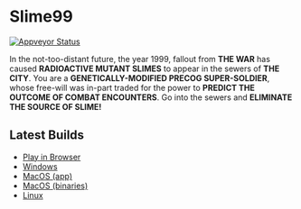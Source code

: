 # Slime99

[![Appveyor Status](https://ci.appveyor.com/api/projects/status/gitlab/stevebob/slime99?branch=master&svg=true)](https://ci.appveyor.com/project/stevebob/slime99)

In the not-too-distant future, the year 1999, fallout from **THE WAR** has caused
**RADIOACTIVE MUTANT SLIMES** to appear in the sewers of **THE CITY**. You are a
**GENETICALLY-MODIFIED PRECOG SUPER-SOLDIER**, whose free-will was in-part traded
for the power to **PREDICT THE OUTCOME OF COMBAT ENCOUNTERS**. Go into the sewers
and **ELIMINATE THE SOURCE OF SLIME!**

## Latest Builds

- [Play in Browser](https://games.gridbugs.org/slime99/master)
- [Windows](https://files.gridbugs.org/slime99-windows-x86_64-master.zip)
- [MacOS (app)](https://files.gridbugs.org/slime99-master.dmg)
- [MacOS (binaries)](https://files.gridbugs.org/slime99-macos-x86_64-master.zip)
- [Linux](https://files.gridbugs.org/slime99-linux-x86_64-master.zip)
